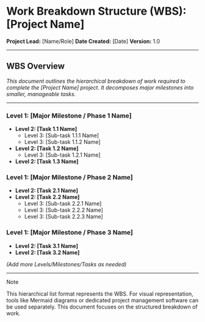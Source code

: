# Work Breakdown Structure (WBS): [Project Name]

**Project Lead:** [Name/Role]
**Date Created:** [Date]
**Version:** 1.0

---

## WBS Overview

_This document outlines the hierarchical breakdown of work required to complete the [Project Name] project. It decomposes major milestones into smaller, manageable tasks._

---

### **Level 1: [Major Milestone / Phase 1 Name]**

* **Level 2: [Task 1.1 Name]**
    * Level 3: [Sub-task 1.1.1 Name]
    * Level 3: [Sub-task 1.1.2 Name]
* **Level 2: [Task 1.2 Name]**
    * Level 3: [Sub-task 1.2.1 Name]
* **Level 2: [Task 1.3 Name]**

### **Level 1: [Major Milestone / Phase 2 Name]**

* **Level 2: [Task 2.1 Name]**
* **Level 2: [Task 2.2 Name]**
    * Level 3: [Sub-task 2.2.1 Name]
    * Level 3: [Sub-task 2.2.2 Name]
    * Level 3: [Sub-task 2.2.3 Name]

### **Level 1: [Major Milestone / Phase 3 Name]**

* **Level 2: [Task 3.1 Name]**
* **Level 2: [Task 3.2 Name]**

*(Add more Levels/Milestones/Tasks as needed)*

---

> [!NOTE]
> This hierarchical list format represents the WBS. For visual representation, tools like Mermaid diagrams or dedicated project management software can be used separately. This document focuses on the structured breakdown of work.